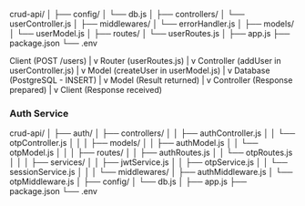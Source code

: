 crud-api/
│
├── config/
│   └── db.js
│
├── controllers/
│   └── userController.js
│
├── middlewares/
│   └── errorHandler.js
│
├── models/
│   └── userModel.js
│
├── routes/
│   └── userRoutes.js
│
├── app.js
├── package.json
└── .env




Client (POST /users) 
      |
      v
Router (userRoutes.js)
      |
      v
Controller (addUser in userController.js)
      |
      v
Model (createUser in userModel.js)
      |
      v
Database (PostgreSQL - INSERT)
      |
      v
Model (Result returned)
      |
      v
Controller (Response prepared)
      |
      v
Client (Response received)




### Auth Service

crud-api/
│
├── auth/
│   ├── controllers/
│   │   ├── authController.js
│   │   └── otpController.js
│   │
│   ├── models/
│   │   ├── authModel.js
│   │   └── otpModel.js
│   │
│   ├── routes/
│   │   ├── authRoutes.js
│   │   └── otpRoutes.js
│   │
│   ├── services/
│   │   ├── jwtService.js
│   │   ├── otpService.js
│   │   └── sessionService.js
│   │
│   └── middlewares/
│       ├── authMiddleware.js
│       └── otpMiddleware.js
│
├── config/
│   └── db.js
│
├── app.js
├── package.json
└── .env
